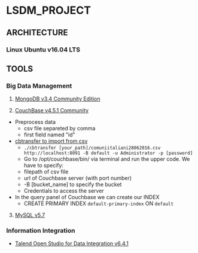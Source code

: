 # LSDM_PROJECT
## ARCHITECTURE
### Linux Ubuntu v16.04 LTS
## TOOLS
### Big Data Management
1. [MongoDB v3.4 Community Edition](https://docs.mongodb.com/manual/tutorial/install-mongodb-on-ubuntu/)

2. [CouchBase v4.5.1 Community](https://developer.couchbase.com/documentation/server/4.5/getting-started/installing.html#story-h2-3)

  * Preprocess data
    * csv file separeted by comma
    * first field named "id"
  * [cbtransfer to import from csv](https://developer.couchbase.com/documentation/server/current/cli/cbtransfer-tool.html)
    * ``` ./cbtransfer [your_path]/comuniitaliani28062016.csv http://localhost:8091 -B default -u Administrator -p [password] ```
    * Go to /opt/couchbase/bin/ via terminal and run the upper code. We have to specify:
     * filepath of csv file
     * url of Couchbase server (with port number)
     * -B [bucket_name] to specify the bucket
     * Credentials to access the server
  * In the query panel of Couchbase we can create our INDEX
    * CREATE PRIMARY INDEX `default-primary-index` ON `default`

3. [MySQL v5.7](https://dev.mysql.com/doc/refman/5.7/en/)

### Information Integration
* [Talend Open Studio for Data Integration v6.4.1](http://it.talend.com/download/talend-open-studio#t4)

